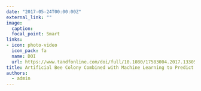 ```yaml
---
date: "2017-05-24T00:00:00Z"
external_link: ""
image:
  caption: 
  focal_point: Smart
links:
- icon: photo-video
  icon_pack: fa
  name: DOI
  url: https://www.tandfonline.com/doi/full/10.1080/17583004.2017.1330593
title: Artificial Bee Colony Combined with Machine Learning to Predict Distribution of SOC
authors: 
  - admin
---
```

